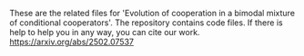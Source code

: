 These are the related files for 'Evolution of cooperation in a bimodal mixture of conditional cooperators'. The repository contains code files.
If there is help to help you in any way, you can cite our work. https://arxiv.org/abs/2502.07537
